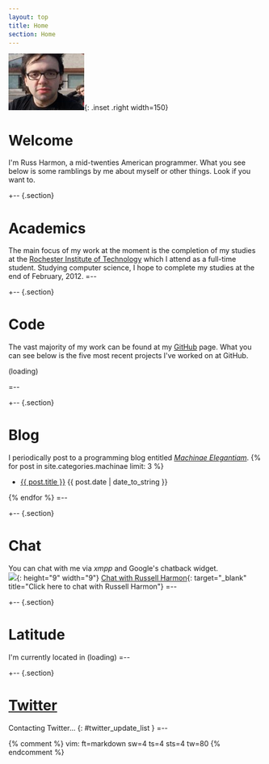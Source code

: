 ```yaml
---
layout: top
title: Home
section: Home
---
```


![Photo of Russ Harmon](/images/russ_harmon.jpg){: .inset .right width=150}

Welcome
=======

I'm Russ Harmon, a mid-twenties American programmer. What you see below is some
ramblings by me about myself or other things. Look if you want to.

+-- {.section}
# Academics
The main focus of my work at the moment is the completion of my studies at the
[Rochester Institute of Technology](http://www.rit.edu/) which I attend as a
full-time student. Studying computer science, I hope to complete my studies at
the end of February, 2012.
=--

+-- {.section}
# Code
The vast majority of my work can be found at my
[GitHub](https://github.com/eatnumber1) page. What you can see below is the five
most recent projects I've worked on at GitHub.
<div id="github_{{ site.github_username }}">
	<span id="github_loading">(loading)</span>
	<ul class="compact recent" id="github_list"/>
</div>
=--

+-- {.section}
# Blog
I periodically post to a programming blog entitled
_[Machinae Elegantiam](/machinae)_.
{% for post in site.categories.machinae limit: 3 %}
<ul class="compact recent">
	<li>
		<a href="{{ post.url }}" title="{{ post.excerpt }}">{{ post.title }}</a>
		<span class="date">{{ post.date | date_to_string }}</span>
	</li>
</ul>
{% endfor %}
=--

+-- {.section}
# Chat
You can chat with me via _xmpp_ and Google's chatback widget.
<br/>
![](http://www.google.com/talk/service/badge/Show?tk=z01q6amlq69k34bqdpiumkcmscad4d6g93v358un157gamspjobu1q8jikb4chn8fqjjsvq3mhc8ihhq60hgbu4iq7g1a7ffmvi0u9s8ch94d2qgpp2ssbepstoj19p3lu8eaaq4msnfksfrll6a6iqsaiddia4j40eatqt1r&amp;w=9&amp;h=9){: height="9" width="9"}
[Chat with Russell Harmon](http://www.google.com/talk/service/badge/Start?tk=z01q6amlq69k34bqdpiumkcmscad4d6g93v358un157gamspjobu1q8jikb4chn8fqjjsvq3mhc8ihhq60hgbu4iq7g1a7ffmvi0u9s8ch94d2qgpp2ssbepstoj19p3lu8eaaq4msnfksfrll6a6iqsaiddia4j40eatqt1r){: target="_blank" title="Click here to chat with Russell Harmon"}
=--

+-- {.section}
# Latitude
I'm currently located in <span id="{{ site.latitude_id }}">(loading)</span>
=--

+-- {.section}
# [Twitter](http://twitter.com/eatnumber1)
Contacting Twitter...
{: #twitter_update_list }
=--

{% comment %}
vim: ft=markdown sw=4 ts=4 sts=4 tw=80
{% endcomment %}
